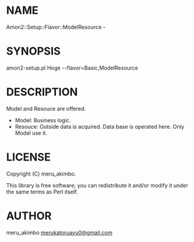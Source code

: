 # NAME

Amon2::Setup::Flavor::ModelResource -

# SYNOPSIS

amon2-setup.pl  Hoge --flavor=Basic,ModelResource

# DESCRIPTION

Model and  Resouce are offered.

- Model:   Business logic.
- Resouce: Outside data is acquired. Data base is operated here. Only Model use it.

# LICENSE

Copyright (C) meru\_akimbo.

This library is free software; you can redistribute it and/or modify
it under the same terms as Perl itself.

# AUTHOR

meru\_akimbo <merukatoruayu0@gmail.com>
